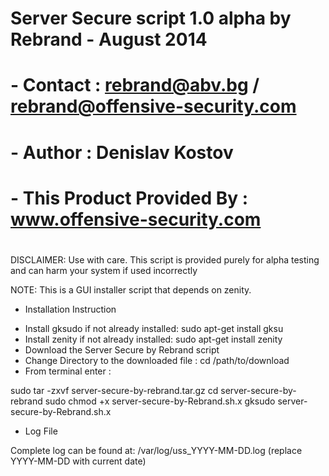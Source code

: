 #
# Server Secure script 1.0 alpha by Rebrand - August 2014
# 
# - Contact : rebrand@abv.bg / rebrand@offensive-security.com
#
# - Author : Denislav Kostov
#
# - This Product Provided By : www.offensive-security.com
#
DISCLAIMER: Use with care. This script is provided purely for alpha testing and can harm your system if used incorrectly

NOTE: This is a GUI installer script that depends on zenity.


* Installation Instruction

- Install gksudo if not already installed: sudo apt-get install gksu
- Install zenity if not already installed: sudo apt-get install zenity
- Download the Server Secure by Rebrand script
- Change Directory to the downloaded file : cd /path/to/download
- From terminal enter : 

sudo tar -zxvf server-secure-by-rebrand.tar.gz
cd server-secure-by-rebrand
sudo chmod +x server-secure-by-Rebrand.sh.x
gksudo server-secure-by-Rebrand.sh.x


* Log File

Complete log can be found at: /var/log/uss_YYYY-MM-DD.log (replace YYYY-MM-DD with current date) 

